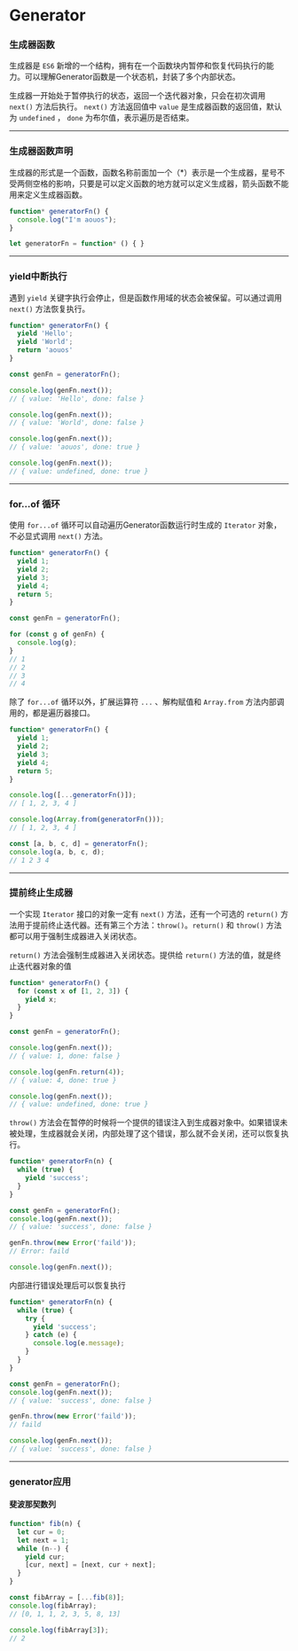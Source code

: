 # Generator



### 生成器函数

生成器是 `ES6` 新增的一个结构，拥有在一个函数块内暂停和恢复代码执行的能力。可以理解Generator函数是一个状态机，封装了多个内部状态。

生成器一开始处于暂停执行的状态，返回一个迭代器对象，只会在初次调用 `next()` 方法后执行。 `next()` 方法返回值中 `value` 是生成器函数的返回值，默认为 `undefined` ， `done` 为布尔值，表示遍历是否结束。



---



### 生成器函数声明

生成器的形式是一个函数，函数名称前面加一个（*）表示是一个生成器，星号不受两侧空格的影响，只要是可以定义函数的地方就可以定义生成器，箭头函数不能用来定义生成器函数。

```js
function* generatorFn() {
  console.log("I'm aouos");
}

let generatorFn = function* () { }
```



---



### yield中断执行

遇到 `yield` 关键字执行会停止，但是函数作用域的状态会被保留。可以通过调用 `next()` 方法恢复执行。

```js
function* generatorFn() {
  yield 'Hello';
  yield 'World';
  return 'aouos'
}

const genFn = generatorFn();

console.log(genFn.next());
// { value: 'Hello', done: false }

console.log(genFn.next());
// { value: 'World', done: false }

console.log(genFn.next());
// { value: 'aouos', done: true }

console.log(genFn.next());
// { value: undefined, done: true }
```



---



### for...of 循环

使用 `for...of` 循环可以自动遍历Generator函数运行时生成的 `Iterator` 对象，不必显式调用 `next()` 方法。

```js
function* generatorFn() {
  yield 1;
  yield 2;
  yield 3;
  yield 4;
  return 5;
}

const genFn = generatorFn();

for (const g of genFn) {
  console.log(g);
}
// 1
// 2
// 3
// 4
```



除了 `for...of` 循环以外，扩展运算符 `...` 、解构赋值和 `Array.from` 方法内部调用的，都是遍历器接口。

```js
function* generatorFn() {
  yield 1;
  yield 2;
  yield 3;
  yield 4;
  return 5;
}

console.log([...generatorFn()]);
// [ 1, 2, 3, 4 ]

console.log(Array.from(generatorFn()));
// [ 1, 2, 3, 4 ]

const [a, b, c, d] = generatorFn();
console.log(a, b, c, d);
// 1 2 3 4
```



---



### 提前终止生成器

一个实现 `Iterator` 接口的对象一定有 `next()` 方法，还有一个可选的 `return()` 方法用于提前终止迭代器。还有第三个方法：`throw()`。`return()` 和 `throw()` 方法都可以用于强制生成器进入关闭状态。

`return()` 方法会强制生成器进入关闭状态。提供给 `return()` 方法的值，就是终止迭代器对象的值

```js
function* generatorFn() {
  for (const x of [1, 2, 3]) {
    yield x;
  }
}

const genFn = generatorFn();

console.log(genFn.next());
// { value: 1, done: false }

console.log(genFn.return(4));
// { value: 4, done: true }

console.log(genFn.next());
// { value: undefined, done: true }
```



`throw()` 方法会在暂停的时候将一个提供的错误注入到生成器对象中。如果错误未被处理，生成器就会关闭，内部处理了这个错误，那么就不会关闭，还可以恢复执行。

```js
function* generatorFn(n) {
  while (true) {
    yield 'success';
  }
}

const genFn = generatorFn();
console.log(genFn.next());
// { value: 'success', done: false }

genFn.throw(new Error('faild'));
// Error: faild

console.log(genFn.next());
```



内部进行错误处理后可以恢复执行

```js
function* generatorFn(n) {
  while (true) {
    try {
      yield 'success';
    } catch (e) {
      console.log(e.message);
    }
  }
}

const genFn = generatorFn();
console.log(genFn.next());
// { value: 'success', done: false }

genFn.throw(new Error('faild'));
// faild

console.log(genFn.next());
// { value: 'success', done: false }
```



---



### generator应用



#### 斐波那契数列

```js
function* fib(n) {
  let cur = 0;
  let next = 1;
  while (n--) {
    yield cur;
    [cur, next] = [next, cur + next];
  }
}

const fibArray = [...fib(8)];
console.log(fibArray);
// [0, 1, 1, 2, 3, 5, 8, 13]

console.log(fibArray[3]);
// 2
```

